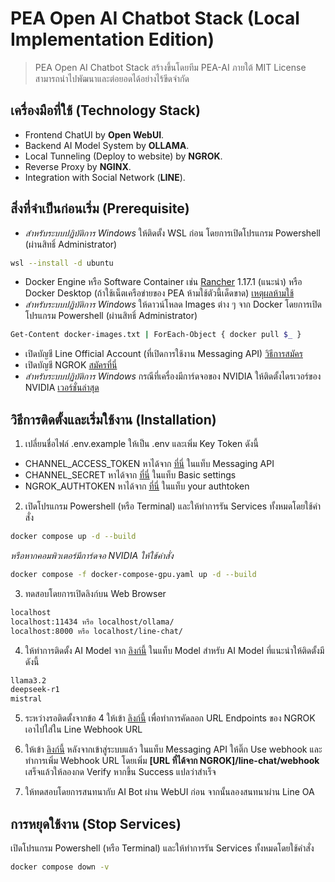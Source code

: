 # PEA Open AI Chatbot Stack (Local Implementation Edition)

> PEA Open AI Chatbot Stack สร้างขึ้นโดยทีม PEA-AI ภายใต้ MIT License สามารถนำไปพัฒนาและต่อยอดได้อย่างไร้ขีดจำกัด

## เครื่องมือที่ใช้ (Technology Stack)
- Frontend ChatUI by **Open WebUI**.
- Backend AI Model System by **OLLAMA**.
- Local Tunneling (Deploy to website) by **NGROK**.
- Reverse Proxy by **NGINX**.
- Integration with Social Network (**LINE**).

## สิ่งที่จำเป็นก่อนเริ่ม (Prerequisite)
- *สำหรับระบบปฏิบัติการ Windows* ให้ติดตั้ง WSL ก่อน โดยการเปิดโปรแกรม Powershell (ผ่านสิทธิ์ Administrator)
```bash
wsl --install -d ubuntu
```
- Docker Engine หรือ Software Container เช่น [Rancher](https://github.com/rancher-sandbox/rancher-desktop/releases/tag/v1.17.1) 1.17.1 (แนะนำ) หรือ Docker Desktop (ถ้าใช้เน็ตเครือข่ายของ PEA ห้ามใช้ตัวนี้เด็ดขาด) [เหตุผลห้ามใช้](https://docs.docker.com/subscription/desktop-license/)
- *สำหรับระบบปฏิบัติการ Windows* ให้ดาวน์โหลด Images ต่าง ๆ จาก Docker โดยการเปิดโปรแกรม Powershell (ผ่านสิทธิ์ Administrator)
```bash
Get-Content docker-images.txt | ForEach-Object { docker pull $_ }
```
- เปิดบัญชี Line Official Account (ที่เปิดการใช้งาน Messaging API) [วิธีการสมัคร](https://www.admeadme.co/blog/line/how-to-create-a-line-official-account/
)
- เปิดบัญชี NGROK [สมัครที่นี่](https://dashboard.ngrok.com/signup)
- *สำหรับระบบปฏิบัติการ Windows* กรณีที่เครื่องมีการ์ดจอของ NVIDIA ให้ติดตั้งไดรเวอร์ของ NVIDIA [เวอร์ชั่นล่าสุด](https://www.nvidia.com/en-us/drivers/)

## วิธีการติดตั้งและเริ่มใช้งาน (Installation)
1. เปลี่ยนชื่อไฟล์ .env.example ให้เป็น .env และเพิ่ม Key Token ดังนี้
- CHANNEL_ACCESS_TOKEN หาได้จาก [ที่นี่](https://developers.line.biz/console) ในแท็บ Messaging API
- CHANNEL_SECRET หาได้จาก [ที่นี่](https://developers.line.biz/console) ในแท็บ Basic settings
- NGROK_AUTHTOKEN หาได้จาก [ที่นี่](https://dashboard.ngrok.com/get-started/your-authtoken) ในแท็บ your authtoken

2. เปิดโปรแกรม Powershell (หรือ Terminal) และให้ทำการรัน Services ทั้งหมดโดยใช้คำสั่ง
```bash
docker compose up -d --build
```
*หรือหากคอมพิวเตอร์มีการ์ดจอ NVIDIA ให้ใช้คำสั่ง*
```bash
docker compose -f docker-compose-gpu.yaml up -d --build
```

3. ทดสอบโดยการเปิดลิงก์บน Web Browser
```bash
localhost
localhost:11434 หรือ localhost/ollama/
localhost:8000 หรือ localhost/line-chat/
```

4. ให้ทำการติดตั้ง AI Model จาก [ลิงก์นี้](http://localhost:8080/admin/settings) ในแท็บ Model สำหรับ AI Model ที่แนะนำให้ติดตั้งมีดังนี้
```bash
llama3.2
deepseek-r1
mistral
```

5. ระหว่างรอติดตั้งจากข้อ 4 ให้เข้า [ลิงก์นี้](https://dashboard.ngrok.com/endpoints?sortBy=updatedAt&orderBy=desc) เพื่อทำการคัดลอก URL Endpoints ของ NGROK เอาไปใส่ใน Line Webhook URL

6. ให้เข้า [ลิงก์นี้](https://developers.line.biz/console) หลังจากเข้าสู่ระบบแล้ว ในแท็บ Messaging API ให้ติ๊ก Use webhook และทำการเพิ่ม Webhook URL โดยเพิ่ม **[URL ที่ได้จาก NGROK]/line-chat/webhook** เสร็จแล้วให้ลองกด Verify หากขึ้น Success แปลว่าสำเร็จ

7. ให้ทดสอบโดยการสนทนากับ AI Bot ผ่าน WebUI ก่อน จากนั้นลองสนทนาผ่าน Line OA

## การหยุดใช้งาน (Stop Services)
เปิดโปรแกรม Powershell (หรือ Terminal) และให้ทำการรัน Services ทั้งหมดโดยใช้คำสั่ง
```bash
docker compose down -v
```